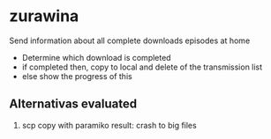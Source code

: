 zurawina
========

Send information about all complete downloads episodes at home

* Determine which download is completed
* if completed then, copy to local and delete of the transmission list
* else show the progress of this


Alternativas evaluated
----------------------

1. scp copy with paramiko result: crash to big files
